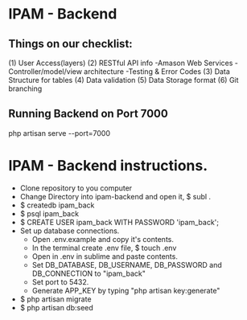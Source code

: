 # IPAM - Backend

## Things on our checklist:

(1) User Access(layers)
(2) RESTful API info
	-Amason Web Services
	-Controller/model/view architecture
	-Testing & Error Codes
(3) Data Structure for tables
(4) Data validation
(5) Data Storage format
(6) Git branching


## Running Backend on Port 7000
php artisan serve --port=7000

# IPAM - Backend instructions.

- Clone repository to you computer
- Change Directory into ipam-backend and open it, $ subl .
- $ createdb ipam_back 
- $ psql ipam_back
- $ CREATE USER ipam_back WITH PASSWORD 'ipam_back';
- Set up database connections. 
	- Open .env.example and copy it's contents.
	- In the terminal create .env file, $ touch .env
	- Open in .env in sublime and paste contents.  
	- Set DB_DATABASE, DB_USERNAME, DB_PASSWORD and DB_CONNECTION to "ipam_back"
	- Set port to 5432. 
	- Generate APP_KEY by typing "php artisan key:generate"
- $ php artisan migrate
- $ php artisan db:seed

